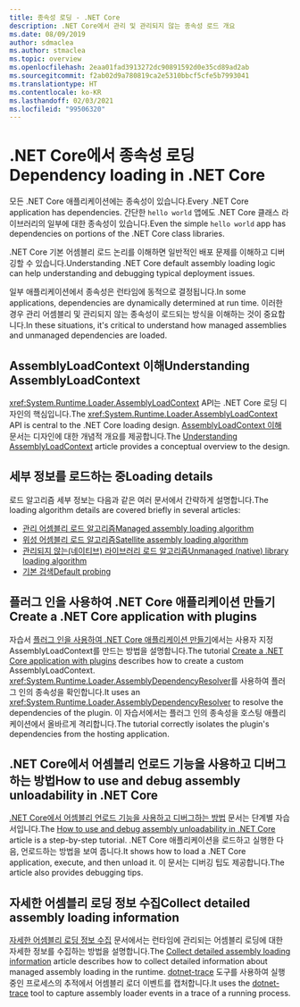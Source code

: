 ```yaml
---
title: 종속성 로딩 - .NET Core
description: .NET Core에서 관리 및 관리되지 않는 종속성 로드 개요
ms.date: 08/09/2019
author: sdmaclea
ms.author: stmaclea
ms.topic: overview
ms.openlocfilehash: 2eaa01fad3913272dc90891592d0e35cd89ad2ab
ms.sourcegitcommit: f2ab02d9a780819ca2e5310bbcf5cfe5b7993041
ms.translationtype: HT
ms.contentlocale: ko-KR
ms.lasthandoff: 02/03/2021
ms.locfileid: "99506320"
---
```

# <a name="dependency-loading-in-net-core"></a><span data-ttu-id="277bf-103">.NET Core에서 종속성 로딩</span><span class="sxs-lookup"><span data-stu-id="277bf-103">Dependency loading in .NET Core</span></span>

<span data-ttu-id="277bf-104">모든 .NET Core 애플리케이션에는 종속성이 있습니다.</span><span class="sxs-lookup"><span data-stu-id="277bf-104">Every .NET Core application has dependencies.</span></span> <span data-ttu-id="277bf-105">간단한 `hello world` 앱에도 .NET Core 클래스 라이브러리의 일부에 대한 종속성이 있습니다.</span><span class="sxs-lookup"><span data-stu-id="277bf-105">Even the simple `hello world` app has dependencies on portions of the .NET Core class libraries.</span></span>

<span data-ttu-id="277bf-106">.NET Core 기본 어셈블리 로드 논리를 이해하면 일반적인 배포 문제를 이해하고 디버깅할 수 있습니다.</span><span class="sxs-lookup"><span data-stu-id="277bf-106">Understanding .NET Core default assembly loading logic can help understanding and debugging typical deployment issues.</span></span>

<span data-ttu-id="277bf-107">일부 애플리케이션에서 종속성은 런타임에 동적으로 결정됩니다.</span><span class="sxs-lookup"><span data-stu-id="277bf-107">In some applications, dependencies are dynamically determined at run time.</span></span> <span data-ttu-id="277bf-108">이러한 경우 관리 어셈블리 및 관리되지 않는 종속성이 로드되는 방식을 이해하는 것이 중요합니다.</span><span class="sxs-lookup"><span data-stu-id="277bf-108">In these situations, it's critical to understand how managed assemblies and unmanaged dependencies are loaded.</span></span>

## <a name="understanding-assemblyloadcontext"></a><span data-ttu-id="277bf-109">AssemblyLoadContext 이해</span><span class="sxs-lookup"><span data-stu-id="277bf-109">Understanding AssemblyLoadContext</span></span>

<span data-ttu-id="277bf-110"><xref:System.Runtime.Loader.AssemblyLoadContext> API는 .NET Core 로딩 디자인의 핵심입니다.</span><span class="sxs-lookup"><span data-stu-id="277bf-110">The <xref:System.Runtime.Loader.AssemblyLoadContext> API is central to the .NET Core loading design.</span></span> <span data-ttu-id="277bf-111">[AssemblyLoadContext 이해](understanding-assemblyloadcontext.md) 문서는 디자인에 대한 개념적 개요를 제공합니다.</span><span class="sxs-lookup"><span data-stu-id="277bf-111">The [Understanding AssemblyLoadContext](understanding-assemblyloadcontext.md) article provides a conceptual overview to the design.</span></span>

## <a name="loading-details"></a><span data-ttu-id="277bf-112">세부 정보를 로드하는 중</span><span class="sxs-lookup"><span data-stu-id="277bf-112">Loading details</span></span>

<span data-ttu-id="277bf-113">로드 알고리즘 세부 정보는 다음과 같은 여러 문서에서 간략하게 설명합니다.</span><span class="sxs-lookup"><span data-stu-id="277bf-113">The loading algorithm details are covered briefly in several articles:</span></span>

- [<span data-ttu-id="277bf-114">관리 어셈블리 로드 알고리즘</span><span class="sxs-lookup"><span data-stu-id="277bf-114">Managed assembly loading algorithm</span></span>](loading-managed.md)
- [<span data-ttu-id="277bf-115">위성 어셈블리 로드 알고리즘</span><span class="sxs-lookup"><span data-stu-id="277bf-115">Satellite assembly loading algorithm</span></span>](loading-resources.md)
- [<span data-ttu-id="277bf-116">관리되지 않는(네이티브) 라이브러리 로드 알고리즘</span><span class="sxs-lookup"><span data-stu-id="277bf-116">Unmanaged (native) library loading algorithm</span></span>](loading-unmanaged.md)
- [<span data-ttu-id="277bf-117">기본 검색</span><span class="sxs-lookup"><span data-stu-id="277bf-117">Default probing</span></span>](default-probing.md)

## <a name="create-a-net-core-application-with-plugins"></a><span data-ttu-id="277bf-118">플러그 인을 사용하여 .NET Core 애플리케이션 만들기</span><span class="sxs-lookup"><span data-stu-id="277bf-118">Create a .NET Core application with plugins</span></span>

<span data-ttu-id="277bf-119">자습서 [플러그 인을 사용하여 .NET Core 애플리케이션 만들기](../tutorials/creating-app-with-plugin-support.md)에서는 사용자 지정 AssemblyLoadContext를 만드는 방법을 설명합니다.</span><span class="sxs-lookup"><span data-stu-id="277bf-119">The tutorial [Create a .NET Core application with plugins](../tutorials/creating-app-with-plugin-support.md) describes how to create a custom AssemblyLoadContext.</span></span> <span data-ttu-id="277bf-120"><xref:System.Runtime.Loader.AssemblyDependencyResolver>를 사용하여 플러그 인의 종속성을 확인합니다.</span><span class="sxs-lookup"><span data-stu-id="277bf-120">It uses an <xref:System.Runtime.Loader.AssemblyDependencyResolver> to resolve the dependencies of the plugin.</span></span> <span data-ttu-id="277bf-121">이 자습서에서는 플러그 인의 종속성을 호스팅 애플리케이션에서 올바르게 격리합니다.</span><span class="sxs-lookup"><span data-stu-id="277bf-121">The tutorial correctly isolates the plugin's dependencies from the hosting application.</span></span>

## <a name="how-to-use-and-debug-assembly-unloadability-in-net-core"></a><span data-ttu-id="277bf-122">.NET Core에서 어셈블리 언로드 기능을 사용하고 디버그하는 방법</span><span class="sxs-lookup"><span data-stu-id="277bf-122">How to use and debug assembly unloadability in .NET Core</span></span>

<span data-ttu-id="277bf-123">[.NET Core에서 어셈블리 언로드 기능을 사용하고 디버그하는 방법](../../standard/assembly/unloadability.md) 문서는 단계별 자습서입니다.</span><span class="sxs-lookup"><span data-stu-id="277bf-123">The [How to use and debug assembly unloadability in .NET Core](../../standard/assembly/unloadability.md) article is a step-by-step tutorial.</span></span> <span data-ttu-id="277bf-124">.NET Core 애플리케이션을 로드하고 실행한 다음, 언로드하는 방법을 보여 줍니다.</span><span class="sxs-lookup"><span data-stu-id="277bf-124">It shows how to load a .NET Core application, execute, and then unload it.</span></span> <span data-ttu-id="277bf-125">이 문서는 디버깅 팁도 제공합니다.</span><span class="sxs-lookup"><span data-stu-id="277bf-125">The article also provides debugging tips.</span></span>

## <a name="collect-detailed-assembly-loading-information"></a><span data-ttu-id="277bf-126">자세한 어셈블리 로딩 정보 수집</span><span class="sxs-lookup"><span data-stu-id="277bf-126">Collect detailed assembly loading information</span></span>

<span data-ttu-id="277bf-127">[자세한 어셈블리 로딩 정보 수집](collect-details.md) 문서에서는 런타임에 관리되는 어셈블리 로딩에 대한 자세한 정보를 수집하는 방법을 설명합니다.</span><span class="sxs-lookup"><span data-stu-id="277bf-127">The [Collect detailed assembly loading information](collect-details.md) article describes how to collect detailed information about managed assembly loading in the runtime.</span></span> <span data-ttu-id="277bf-128">[dotnet-trace](../diagnostics/dotnet-trace.md) 도구를 사용하여 실행 중인 프로세스의 추적에서 어셈블리 로더 이벤트를 캡처합니다.</span><span class="sxs-lookup"><span data-stu-id="277bf-128">It uses the [dotnet-trace](../diagnostics/dotnet-trace.md) tool to capture assembly loader events in a trace of a running process.</span></span>
